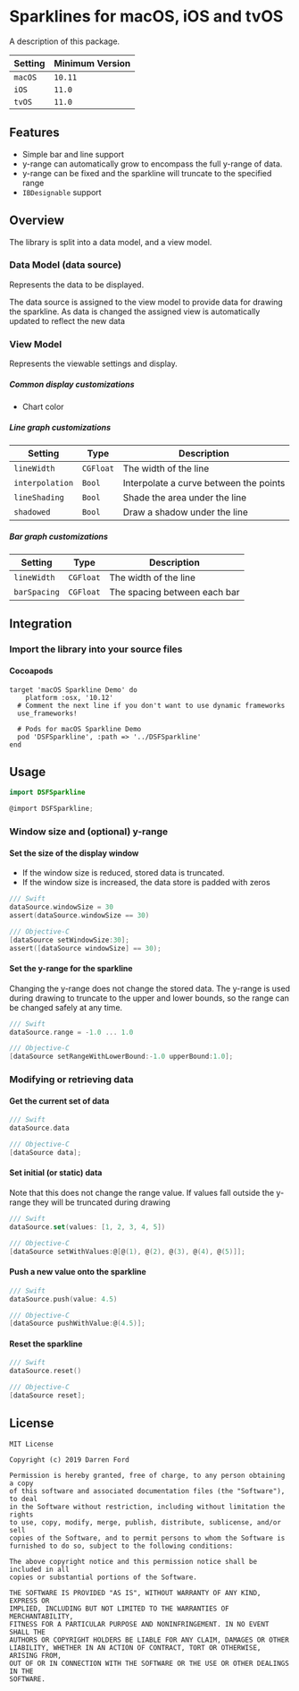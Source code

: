 # Sparklines for macOS, iOS and tvOS

A description of this package.

| Setting | Minimum Version |
|---------|-----------------|
| `macOS` | `10.11`         |
| `iOS`   | `11.0`          |
| `tvOS`  | `11.0`          |

## Features

* Simple bar and line support
* y-range can automatically grow to encompass the full y-range of data.
* y-range can be fixed and the sparkline will truncate to the specified range
* `IBDesignable` support

## Overview

The library is split into a data model, and a view model.

### Data Model (data source)

Represents the data to be displayed.

The data source is assigned to the view model to provide data for drawing the sparkline. As data is changed the assigned view is automatically updated to reflect the new data

### View Model

Represents the viewable settings and display.

##### Common display customizations
* Chart color

##### Line graph customizations

| Setting         | Type      | Description                            |
|-----------------|-----------|----------------------------------------|
| `lineWidth`     | `CGFloat` | The width of the line                  |
| `interpolation` | `Bool`    | Interpolate a curve between the points |
| `lineShading`   | `Bool`    | Shade the area under the line          |
| `shadowed`      | `Bool`    | Draw a shadow under the line           |

##### Bar graph customizations

| Setting         | Type      | Description                  |
|-----------------|-----------|------------------------------|
| `lineWidth`     | `CGFloat` | The width of the line        |
| `barSpacing`    | `CGFloat` | The spacing between each bar |

## Integration

### Import the library into your source files

#### Cocoapods

``` 
target 'macOS Sparkline Demo' do
	platform :osx, '10.12'
  # Comment the next line if you don't want to use dynamic frameworks
  use_frameworks!

  # Pods for macOS Sparkline Demo
  pod 'DSFSparkline', :path => '../DSFSparkline'
end
```

## Usage

```swift
import DSFSparkline
```
```objective-c
@import DSFSparkline;
```

### Window size and (optional) y-range

#### Set the size of the display window

* If the window size is reduced, stored data is truncated.
* If the window size is increased, the data store is padded with zeros

```swift
/// Swift
dataSource.windowSize = 30
assert(dataSource.windowSize == 30)
```
```objective-c
/// Objective-C
[dataSource setWindowSize:30];
assert([dataSource windowSize] == 30);
```

#### Set the y-range for the sparkline

Changing the y-range does not change the stored data.  The y-range is used during drawing to truncate to the upper and lower bounds, so the range can be changed safely at any time.

```swift
/// Swift
dataSource.range = -1.0 ... 1.0
```

```objective-c
/// Objective-C
[dataSource setRangeWithLowerBound:-1.0 upperBound:1.0];
```

### Modifying or retrieving data

#### Get the current set of data

```swift
/// Swift
dataSource.data
```
```objective-c
/// Objective-C
[dataSource data];
```

#### Set initial (or static) data

Note that this does not change the range value.  If values fall outside the y-range they will be truncated during drawing

```swift
/// Swift
dataSource.set(values: [1, 2, 3, 4, 5])
```
```objective-c
/// Objective-C
[dataSource setWithValues:@[@(1), @(2), @(3), @(4), @(5)]];
```

#### Push a new value onto the sparkline

```swift
/// Swift
dataSource.push(value: 4.5)
```
```objective-c
/// Objective-C
[dataSource pushWithValue:@(4.5)];
```

#### Reset the sparkline

```swift
/// Swift
dataSource.reset()
```
```objective-c
/// Objective-C
[dataSource reset];
```

## License

```
MIT License

Copyright (c) 2019 Darren Ford

Permission is hereby granted, free of charge, to any person obtaining a copy
of this software and associated documentation files (the "Software"), to deal
in the Software without restriction, including without limitation the rights
to use, copy, modify, merge, publish, distribute, sublicense, and/or sell
copies of the Software, and to permit persons to whom the Software is
furnished to do so, subject to the following conditions:

The above copyright notice and this permission notice shall be included in all
copies or substantial portions of the Software.

THE SOFTWARE IS PROVIDED "AS IS", WITHOUT WARRANTY OF ANY KIND, EXPRESS OR
IMPLIED, INCLUDING BUT NOT LIMITED TO THE WARRANTIES OF MERCHANTABILITY,
FITNESS FOR A PARTICULAR PURPOSE AND NONINFRINGEMENT. IN NO EVENT SHALL THE
AUTHORS OR COPYRIGHT HOLDERS BE LIABLE FOR ANY CLAIM, DAMAGES OR OTHER
LIABILITY, WHETHER IN AN ACTION OF CONTRACT, TORT OR OTHERWISE, ARISING FROM,
OUT OF OR IN CONNECTION WITH THE SOFTWARE OR THE USE OR OTHER DEALINGS IN THE
SOFTWARE.
```
